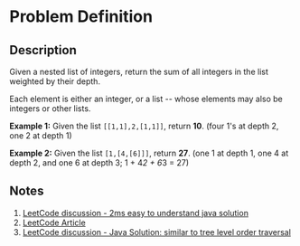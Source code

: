 # Problem Definition

## Description

Given a nested list of integers, return the sum of all integers in the list weighted by their depth.

Each element is either an integer, or a list -- whose elements may also be integers or other lists.

**Example 1:**
Given the list `[[1,1],2,[1,1]]`, return **10**. (four 1's at depth 2, one 2 at depth 1)

**Example 2:**
Given the list `[1,[4,[6]]]`, return **27**. (one 1 at depth 1, one 4 at depth 2, and one 6 at depth 3; 1 + 4*2 + 6*3 = 27)

## Notes

1. [LeetCode discussion - 2ms easy to understand java solution](https://leetcode.com/problems/nested-list-weight-sum/discuss/79957/2ms-easy-to-understand-java-solution)
1. [LeetCode Article](https://leetcode.com/articles/nested-list-weight-sum/)
1. [LeetCode discussion - Java Solution: similar to tree level order traversal](https://leetcode.com/problems/nested-list-weight-sum/discuss/79933/Java-Solution:-similar-to-tree-level-order-traversal)